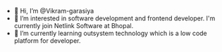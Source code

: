 - 👋 Hi, I’m @Vikram-garasiya
- 👀 I’m interested in software development and frontend developer. I'm currently join Netlink Software at Bhopal.
- 🌱 I’m currently learning outsystem technology which is a low code platform for developer.

<!---
Vikram-garasiya/Vikram-garasiya is a ✨ special ✨ repository because its `README.md` (this file) appears on your GitHub profile.
You can click the Preview link to take a look at your changes.
--->
